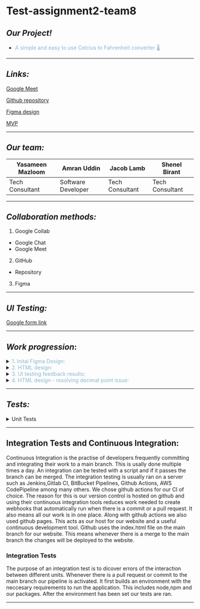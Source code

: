 # Test-assignment2-team8

## *Our Project!*

- <span style="color:#8AB6CF"> A simple and easy to use Celcius to Fahrenheit converter 🌡️</span>


---

## *Links:*



[Google Meet](https://meet.google.com/qxf-kbsj-znp)

[Github repository](https://github.com/adaapp/Test-assignment2-team8.git)

[Figma design](https://www.figma.com/files/project/30171167/Team-project?fuid=969893282186065214)

[MVP](https://adaapp.github.io/Test-assignment2-team8/)

---

## *Our team:*

| Yasameen Mazloom       | Amran Uddin             | Jacob Lamb        | Shenel Birant        |
| --- | --- | --- | --- |
| Tech Consultant | Software Developer | Tech Consultant | Tech Consultant |

---

## *Collaboration methods:*

1. Google Collab

- Google Chat
- Google Meet

2. GitHub

- Repository

3. Figma

---

## *UI Testing:*

[Google form link](https://docs.google.com/forms/d/e/1FAIpQLSfqpiod4m_Z1JBSGb7LWIiLfEhIUTyJAI6mxz_O1ht1hF9H-g/viewform?vc=0&c=0&w=1&flr=0&gxids=7628)

---

## *Work progression*:

<details>
     <summary><span style="color:#8AB6CF">1. Inital Figma Design:</span></summary>
 

![image](https://user-images.githubusercontent.com/79174597/116712507-d4e27c00-a9cb-11eb-8f31-f2d3e620d40b.png "Original design for Celsius to Fahrenheit converter via Figma")


</details>
<details>
    <summary><span style="color:#8AB6CF">2. HTML design:</span></summary>

![image](https://user-images.githubusercontent.com/79174597/116699471-85954f00-a9bd-11eb-8c31-cda79b4af314.png "Live Celsius to Fahrenheit converter via index.html")


</details>
<details>
    <summary><span style="color:#8AB6CF">3. UI testing feedback results:</span></summary>

Question:
![image](https://user-images.githubusercontent.com/79174597/116716333-8931d180-a9cf-11eb-9820-aae41792bb17.png)

Answer:

![image](https://user-images.githubusercontent.com/79174597/116712021-52f25300-a9cb-11eb-81ec-4f26bafd53e1.png)

28.6% of responses would like to use the converter if it used the blue colour design, this was shown within our form and was the most popular response. For this reason we have decided to improve our design and tailor to the needs of our users. We used the exact HEX from the Figma design on our Google form and then used the most popular HEX in our code providing consistency throughout.

</details>
<details>
    <summary><span style="color:#8AB6CF">4. HTML design - resolving decimal point issue:</span></summary>

![image](https://user-images.githubusercontent.com/79174597/116718345-c5fec800-a9d1-11eb-8eaa-860e1990406c.png)

As you can see above the input does not take decimal point values, to make this more user friendly we decided to allow the user to input values up to 2 decimal points 

![image](https://user-images.githubusercontent.com/79174597/116718860-563d0d00-a9d2-11eb-9603-37c51469a617.png)

Now the user can not add values such as 70.234 Celsius to find the Fahrenheit value, however up to 2 decimal place values can be includes as shown in the Fahrenheit to Celsius converter 

</details>

---

## *Tests:*
<details>

 <summary>Unit Tests</summary>

Smoke test - 5+5 = 10 - initial check to see that test are working

There are 2 describe blocks one testing cel to far and one testing far to cel

1. Once we call function check to see if output returns a number

2. Checks function with pre-defined values e.g. 0 Celsius gives 32 Fahrenheit - This test includes 3 assertions

3. Makes sure an error is returned when the function is empty with no input/parameter

4. Makes sure an error is returned when the function is NaN e.g. user has inputted a string

These 4 tests (as described above) are refactored for the next describe block and testing function: Fahrenheit to Celsius
</details>

---
## Integration Tests and Continuous Integration:

Continuous Integration is the practise of developers frequently committing and integrating their work to a main branch. This is usally done multiple times a day. An integration can be tested with a script and if it passes the branch can be merged. The integration testing is usually ran on a server such as Jenkins,Gitlab CI, BitBucket Pipelines, Github Actions, AWS CodePipeline among many others. We chose github actions for our CI of choice. The reason for this is our version control is hosted on github and using their continuous integration tools reduces work needed to create webhooks that automatically run when there is a commit or a pull request. It also means all our work is in one place. Along with github actions we also used github pages. This acts as our host for our website and a useful continuous development tool. Github uses the index.html file on the main branch for our website. This means whenever there is a merge to the main branch the changes will be deployed to the website. 

### Integration Tests
The purpose of an integration test is to dicover errors of the interaction between different units.
Whenever there is a pull request or commit to the main branch our pipeline is activated. It first builds an environment with the neccesary requirements to run the application. This includes node,npm and our packages. After the environment has been set our tests are ran.

---
